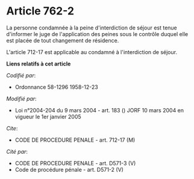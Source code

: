 # Article 762-2

La personne condamnée à la peine d'interdiction de séjour est tenue d'informer le juge de l'application des peines sous le
contrôle duquel elle est placée de tout changement de résidence.

L'article 712-17 est applicable au condamné à l'interdiction de séjour.

**Liens relatifs à cet article**

_Codifié par_:

  - Ordonnance 58-1296 1958-12-23

_Modifié par_:

  - Loi n°2004-204 du 9 mars 2004 - art. 183 () JORF 10 mars 2004 en vigueur le 1er janvier 2005

_Cite_:

  - CODE DE PROCEDURE PENALE - art. 712-17 (M)

_Cité par_:

  - CODE DE PROCEDURE PENALE - art. D571-3 (V)
  - Code de procédure pénale - art. D571-2 (V)
